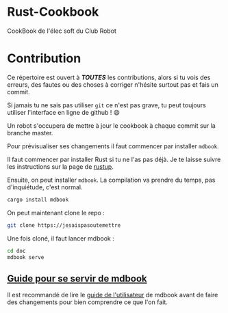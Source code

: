 # Rust-Cookbook
CookBook de l'élec soft du Club Robot

# Contribution

Ce répertoire est ouvert à ***TOUTES*** les contributions, alors si tu vois des erreurs, des fautes ou des choses à corriger n'hésite surtout pas et fais un commit.

Si jamais tu ne sais pas utiliser `git` ce n'est pas grave, tu peut toujours utiliser l'interface en ligne de github ! :smile:

Un robot s'occupera de mettre à jour le cookbook à chaque commit sur la branche master.

Pour prévisualiser ses changements il faut commencer par installer `mdbook`.

Il faut commencer par installer Rust si tu ne l'as pas déjà. Je te laisse suivre les instructions sur la page de [rustup](https://rustup.rs/).

Ensuite, on peut installer `mdbook`. La compilation va prendre du temps, pas d'inquiétude, c'est normal.

```bash
cargo install mdbook
```

On peut maintenant clone le repo :

```bash
git clone https://jesaispasoutemettre
```

Une fois cloné, il faut lancer mdbook :

```bash
cd doc
mdbook serve
```

## [Guide pour se servir de mdbook](https://rust-lang-nursery.github.io/mdBook/)

Il est recommandé de lire le [guide de l'utilisateur](https://rust-lang-nursery.github.io/mdBook/) de mdbook avant de faire des changements pour bien comprendre ce que l'on fait.
